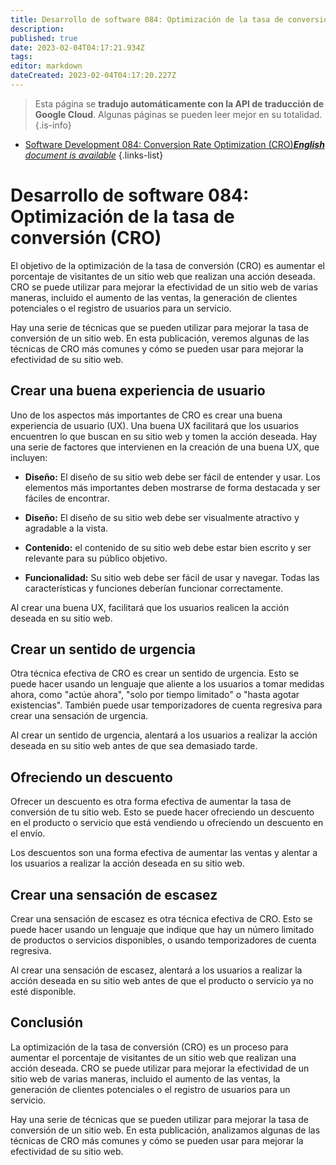 ```yaml
---
title: Desarrollo de software 084: Optimización de la tasa de conversión (CRO)
description: 
published: true
date: 2023-02-04T04:17:21.934Z
tags: 
editor: markdown
dateCreated: 2023-02-04T04:17:20.227Z
---
```


> Esta página se **tradujo automáticamente con la API de traducción de Google Cloud**.
Algunas páginas se pueden leer mejor en su totalidad.{.is-info}



- [Software Development 084: Conversion Rate Optimization (CRO)***English** document is available*](/en/Knowledge-base/Software-Development/Learning/software-development-084-conversion-rate-optimization-cro)
{.links-list}


# Desarrollo de software 084: Optimización de la tasa de conversión (CRO)

El objetivo de la optimización de la tasa de conversión (CRO) es aumentar el porcentaje de visitantes de un sitio web que realizan una acción deseada. CRO se puede utilizar para mejorar la efectividad de un sitio web de varias maneras, incluido el aumento de las ventas, la generación de clientes potenciales o el registro de usuarios para un servicio.

Hay una serie de técnicas que se pueden utilizar para mejorar la tasa de conversión de un sitio web. En esta publicación, veremos algunas de las técnicas de CRO más comunes y cómo se pueden usar para mejorar la efectividad de su sitio web.

## Crear una buena experiencia de usuario

Uno de los aspectos más importantes de CRO es crear una buena experiencia de usuario (UX). Una buena UX facilitará que los usuarios encuentren lo que buscan en su sitio web y tomen la acción deseada. Hay una serie de factores que intervienen en la creación de una buena UX, que incluyen:

- **Diseño:** El diseño de su sitio web debe ser fácil de entender y usar. Los elementos más importantes deben mostrarse de forma destacada y ser fáciles de encontrar.

- **Diseño:** El diseño de su sitio web debe ser visualmente atractivo y agradable a la vista.

- **Contenido:** el contenido de su sitio web debe estar bien escrito y ser relevante para su público objetivo.

- **Funcionalidad:** Su sitio web debe ser fácil de usar y navegar. Todas las características y funciones deberían funcionar correctamente.

Al crear una buena UX, facilitará que los usuarios realicen la acción deseada en su sitio web.

## Crear un sentido de urgencia

Otra técnica efectiva de CRO es crear un sentido de urgencia. Esto se puede hacer usando un lenguaje que aliente a los usuarios a tomar medidas ahora, como "actúe ahora", "solo por tiempo limitado" o "hasta agotar existencias". También puede usar temporizadores de cuenta regresiva para crear una sensación de urgencia.

Al crear un sentido de urgencia, alentará a los usuarios a realizar la acción deseada en su sitio web antes de que sea demasiado tarde.

## Ofreciendo un descuento

Ofrecer un descuento es otra forma efectiva de aumentar la tasa de conversión de tu sitio web. Esto se puede hacer ofreciendo un descuento en el producto o servicio que está vendiendo u ofreciendo un descuento en el envío.

Los descuentos son una forma efectiva de aumentar las ventas y alentar a los usuarios a realizar la acción deseada en su sitio web.

## Crear una sensación de escasez

Crear una sensación de escasez es otra técnica efectiva de CRO. Esto se puede hacer usando un lenguaje que indique que hay un número limitado de productos o servicios disponibles, o usando temporizadores de cuenta regresiva.

Al crear una sensación de escasez, alentará a los usuarios a realizar la acción deseada en su sitio web antes de que el producto o servicio ya no esté disponible.

## Conclusión

La optimización de la tasa de conversión (CRO) es un proceso para aumentar el porcentaje de visitantes de un sitio web que realizan una acción deseada. CRO se puede utilizar para mejorar la efectividad de un sitio web de varias maneras, incluido el aumento de las ventas, la generación de clientes potenciales o el registro de usuarios para un servicio.

Hay una serie de técnicas que se pueden utilizar para mejorar la tasa de conversión de un sitio web. En esta publicación, analizamos algunas de las técnicas de CRO más comunes y cómo se pueden usar para mejorar la efectividad de su sitio web.